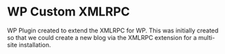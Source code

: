 WP Custom XMLRPC
================

WP Plugin created to extend the XMLRPC for WP. This was initially created so that we could create a new blog via the XMLRPC extension for a multi-site installation.
